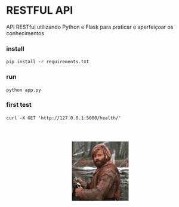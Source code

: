 # RESTFUL API

API RESTful utilizando Python e Flask para praticar e aperfeiçoar os conhecimentos

### install
```
pip install -r requirements.txt
```

### run
```
python app.py
```

### first test
```
curl -X GET 'http://127.0.0.1:5000/health/'
```

#

<br>

<div align="center">
  <a  href="https://github.com/jeffersontavaresdm">
    <img width="30%" src="https://github.com/jeffersontavaresdm/jeffersontavaresdm/blob/main/images/rs.gif" width="25"/>
  </a>
</div>
